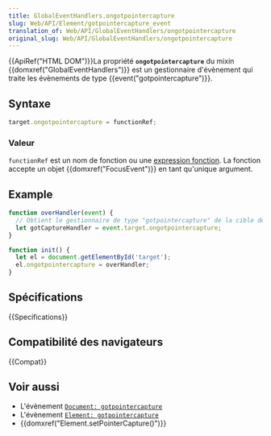 ```yaml
---
title: GlobalEventHandlers.ongotpointercapture
slug: Web/API/Element/gotpointercapture_event
translation_of: Web/API/GlobalEventHandlers/ongotpointercapture
original_slug: Web/API/GlobalEventHandlers/ongotpointercapture
---
```


{{ApiRef("HTML DOM")}}La propriété **`ongotpointercapture`** du mixin {{domxref("GlobalEventHandlers")}} est un gestionnaire d'évènement qui traite les évènements de type {{event("gotpointercapture")}}.

## Syntaxe

```js
target.ongotpointercapture = functionRef;
```

### Valeur

`functionRef` est un nom de fonction ou une [expression fonction](/fr/docs/Web/JavaScript/Reference/Operators/function). La fonction accepte un objet {{domxref("FocusEvent")}} en tant qu'unique argument.

## Example

```js
function overHandler(event) {
  // Obtient le gestionnaire de type "gotpointercapture" de la cible de l'événement
  let gotCaptureHandler = event.target.ongotpointercapture;
}

function init() {
  let el = document.getElementById('target');
  el.ongotpointercapture = overHandler;
}
```

## Spécifications

{{Specifications}}

## Compatibilité des navigateurs

{{Compat}}

## Voir aussi

- L'évènement [`Document: gotpointercapture`](/fr/docs/Web/API/Document/gotpointercapture_event)
- L'évènement [`Element: gotpointercapture`](/fr/docs/Web/API/Element/gotpointercapture_event)
- {{domxref("Element.setPointerCapture()")}}
